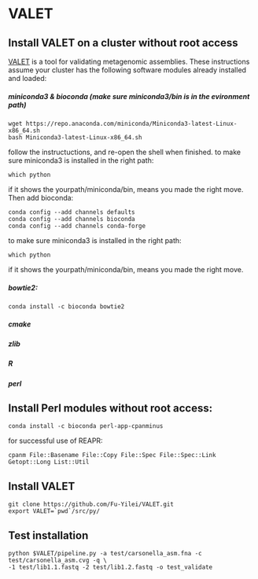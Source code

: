# VALET

## Install VALET on a cluster without root access

[VALET](https://github.com/jgluck/VALET) is a tool for validating metagenomic assemblies. These instructions assume your cluster has the following software modules already installed and loaded:
##### miniconda3 & bioconda (make sure miniconda3/bin is in the evironment path)
	wget https://repo.anaconda.com/miniconda/Miniconda3-latest-Linux-x86_64.sh
	bash Miniconda3-latest-Linux-x86_64.sh
follow the instructuctions, and re-open the shell when finished. to make sure miniconda3 is installed in the right path:

	which python
	
if it shows the yourpath/miniconda/bin, means you made the right move. Then add bioconda:

	conda config --add channels defaults
	conda config --add channels bioconda
	conda config --add channels conda-forge
to make sure miniconda3 is installed in the right path:

	which python
	
if it shows the yourpath/miniconda/bin, means you made the right move.
##### bowtie2:
	conda install -c bioconda bowtie2
##### cmake
##### zlib
##### R
##### perl


## Install Perl modules without root access:

    conda install -c bioconda perl-app-cpanminus
for successful use of REAPR:
    
    cpanm File::Basename File::Copy File::Spec File::Spec::Link Getopt::Long List::Util

## Install VALET

    git clone https://github.com/Fu-Yilei/VALET.git
    export VALET=`pwd`/src/py/
    
## Test installation

    python $VALET/pipeline.py -a test/carsonella_asm.fna -c test/carsonella_asm.cvg -q \
    -1 test/lib1.1.fastq -2 test/lib1.2.fastq -o test_validate

